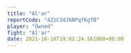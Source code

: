 ```yaml
---
title: "Al'ar"
reportCode: "4ZzC3dJ6NPqfKgTB"
player: "Öwned"
fight: "Al'ar"
date: 2021-10-18T19:02:24.561000+00:00
---
```

